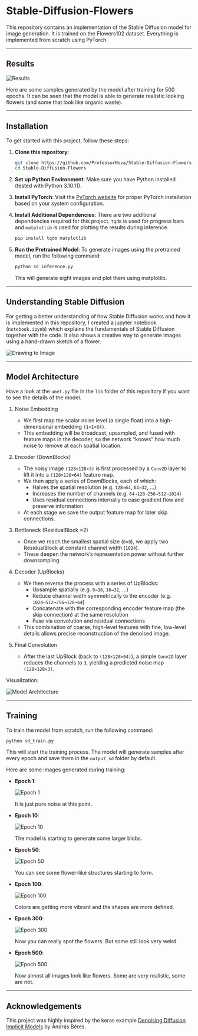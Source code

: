 # Stable-Diffusion-Flowers

This repository contains an implementation of the Stable Diffusion model for image generation.
It is trained on the Flowers102 dataset. Everything is implemented from scratch using PyTorch.

---

## Results

![Results](docs/results.png)

Here are some samples generated by the model after training for 500 epochs.
It can be seen that the model is able to generate realistic looking flowers (and some that look like organic waste).

---

## Installation

To get started with this project, follow these steps:

1. **Clone this repository**:

   ```bash
   git clone https://github.com/ProfessorNova/Stable-Diffusion-Flowers.git
   cd Stable-Diffusion-Flowers
   ```

2. **Set up Python Environment**:
   Make sure you have Python installed (tested with Python 3.10.11).

3. **Install PyTorch**:
   Visit the [PyTorch website](https://pytorch.org/get-started/locally/) for proper PyTorch installation based on your system configuration.

4. **Install Additional Dependencies**:
   There are two additional dependencies required for this project. `tqdm` is used for progress bars and `matplotlib` is used for plotting the results during inference.

   ```bash
   pip install tqdm matplotlib
   ```

5. **Run the Pretrained Model**:
   To generate images using the pretrained model, run the following command:

   ```bash
   python sd_inference.py
   ```

   This will generate eight images and plot them using matplotlib.

---

## Understanding Stable Diffusion

For getting a better understanding of how Stable Diffusion works and how it is implemented in this repository, I created a jupyter notebook (`notebook.ipynb`) which explains the fundamentals of Stable Diffusion together with the code. It also shows a creative way to generate images using a hand-drawn sketch of a flower.

![Drawing to Image](docs/drawing_to_image.png)

---

## Model Architecture

Have a look at the `unet.py` file in the `lib` folder of this repository if you want to see the details of the model.

1. Noise Embedding

   - We first map the scalar noise level (a single float) into a high-dimensional embedding `(1×1×64)`.
   - This embedding will be broadcast, upsampled, and fused with feature maps in the decoder, so the network “knows” how much noise to remove at each spatial location.

2. Encoder (DownBlocks)

   - The noisy image `(128×128×3)` is first processed by a `Conv2D` layer to lift it into a `(128×128×64)` feature map.
   - We then apply a series of DownBlocks, each of which:
     - Halves the spatial resolution (e.g. `128→64`, `64→32`, …)
     - Increases the number of channels (e.g. `64→128→256→512→1024`)
     - Uses residual connections internally to ease gradient flow and preserve information.
   - At each stage we save the output feature map for later skip connections.

3. Bottleneck (ResidualBlock ×2)

   - Once we reach the smallest spatial size (`8×8`), we apply two ResidualBlock at constant channel width (`1024`).
   - These deepen the network’s representation power without further downsampling.

4. Decoder (UpBlocks)

   - We then reverse the process with a series of UpBlocks:
     - Upsample spatially (e.g. `8→16`, `16→32`, …)
     - Reduce channel width symmetrically to the encoder (e.g. `1024→512→256→128→64`)
     - Concatenate with the corresponding encoder feature map (the skip connection) at the same resolution
     - Fuse via convolution and residual connections
   - This combination of coarse, high-level features with fine, low-level details allows precise reconstruction of the denoised image.

5. Final Convolution
   - After the last UpBlock (back to `(128×128×64)`), a simple `Conv2D` layer reduces the channels to `3`, yielding a predicted noise map `(128×128×3)`.

Visualization:

![Model Architecture](docs/U-Net.png)

---

## Training

To train the model from scratch, run the following command:

```bash
python sd_train.py
```

This will start the training process. The model will generate samples after every epoch and save them in the `output_sd` folder by default.

Here are some images generated during training:

- **Epoch 1**:

  ![Epoch 1](docs/epoch_1.png)

  It is just pure noise at this point.

- **Epoch 10**:

  ![Epoch 10](docs/epoch_10.png)

  The model is starting to generate some larger blobs.

- **Epoch 50**:

  ![Epoch 50](docs/epoch_50.png)

  You can see some flower-like structures starting to form.

- **Epoch 100**:

  ![Epoch 100](docs/epoch_100.png)

  Colors are getting more vibrant and the shapes are more defined.

- **Epoch 300**:

  ![Epoch 300](docs/epoch_300.png)

  Now you can really spot the flowers. But some still look very weird.

- **Epoch 500**:

  ![Epoch 500](docs/results.png)

  Now almost all images look like flowers. Some are very realistic, some are not.

---

## Acknowledgements

This project was highly inspired by the keras example [Denoising Diffusion Implicit Models](https://keras.io/examples/generative/ddim/) by András Béres.
